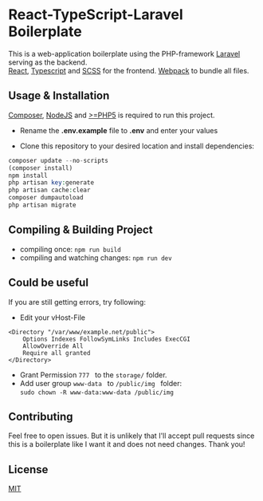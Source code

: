 # React-TypeScript-Laravel Boilerplate

This is a web-application boilerplate using the PHP-framework [Laravel](https://laravel.com/) serving as the backend.  
[React](https://reactjs.org/), [Typescript](https://www.typescriptlang.org/) and [SCSS](https://sass-lang.com/) for the frontend.
[Webpack](https://webpack.js.org/) to bundle all files.

## Usage & Installation

[Composer](https://getcomposer.org/), [NodeJS](https://nodejs.org/en/) and [>=PHP5](https://secure.php.net/) is required to run this project.

* Rename the __.env.example__ file to __.env__ and enter your values

* Clone this repository to your desired location and install dependencies:


```php
composer update --no-scripts  
(composer install)
npm install
php artisan key:generate
php artisan cache:clear
composer dumpautoload
php artisan migrate
```
## Compiling & Building Project
- compiling once: ``` npm run build ```
- compiling and watching changes: ``` npm run dev ```

## Could be useful 
If you are still getting errors, try following:

* Edit your vHost-File
```config
<Directory "/var/www/example.net/public">
    Options Indexes FollowSymLinks Includes ExecCGI
    AllowOverride All
    Require all granted
</Directory>
```

* Grant Permission ```777 ``` to the ```storage/``` folder.   
* Add user group ```www-data ``` to ```/public/img ``` folder:   
```sudo chown -R www-data:www-data /public/img ```


## Contributing
Feel free to open issues. But it is unlikely that I'll accept pull requests since this is a boilerplate like I want it and does not need changes. Thank you!

## License
[MIT](https://choosealicense.com/licenses/mit/)